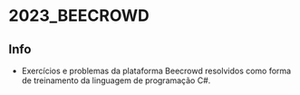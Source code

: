 # 2023_BEECROWD

## Info

- Exercícios e problemas da plataforma Beecrowd resolvidos como forma de treinamento da linguagem de programação C#.
